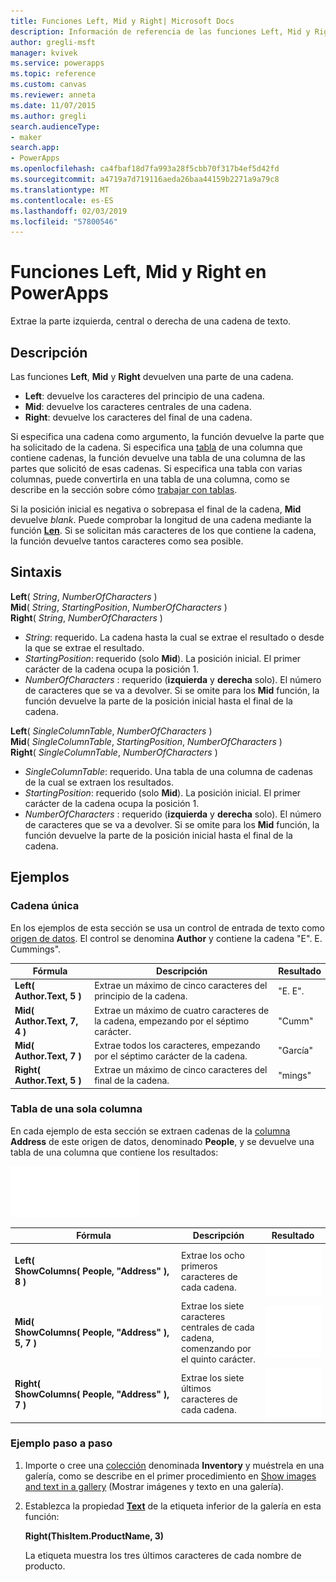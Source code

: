 ```yaml
---
title: Funciones Left, Mid y Right| Microsoft Docs
description: Información de referencia de las funciones Left, Mid y Right de PowerApps, con sintaxis y ejemplos
author: gregli-msft
manager: kvivek
ms.service: powerapps
ms.topic: reference
ms.custom: canvas
ms.reviewer: anneta
ms.date: 11/07/2015
ms.author: gregli
search.audienceType:
- maker
search.app:
- PowerApps
ms.openlocfilehash: ca4fbaf18d7fa993a28f5cbb70f317b4ef5d42fd
ms.sourcegitcommit: a4719a7d719116aeda26baa44159b2271a9a79c8
ms.translationtype: MT
ms.contentlocale: es-ES
ms.lasthandoff: 02/03/2019
ms.locfileid: "57800546"
---
```

# <a name="left-mid-and-right-functions-in-powerapps"></a>Funciones Left, Mid y Right en PowerApps
Extrae la parte izquierda, central o derecha de una cadena de texto.

## <a name="description"></a>Descripción
Las funciones **Left**, **Mid** y **Right** devuelven una parte de una cadena.

* **Left**: devuelve los caracteres del principio de una cadena.
* **Mid**: devuelve los caracteres centrales de una cadena.
* **Right**: devuelve los caracteres del final de una cadena.

Si especifica una cadena como argumento, la función devuelve la parte que ha solicitado de la cadena. Si especifica una [tabla](../working-with-tables.md) de una columna que contiene cadenas, la función devuelve una tabla de una columna de las partes que solicitó de esas cadenas. Si especifica una tabla con varias columnas, puede convertirla en una tabla de una columna, como se describe en la sección sobre cómo [trabajar con tablas](../working-with-tables.md).

Si la posición inicial es negativa o sobrepasa el final de la cadena, **Mid** devuelve *blank*.  Puede comprobar la longitud de una cadena mediante la función **[Len](function-len.md)**. Si se solicitan más caracteres de los que contiene la cadena, la función devuelve tantos caracteres como sea posible.

## <a name="syntax"></a>Sintaxis
**Left**( *String*, *NumberOfCharacters* )<br>**Mid**( *String*, *StartingPosition*, *NumberOfCharacters* )<br>**Right**( *String*, *NumberOfCharacters* )

* *String*: requerido. La cadena hasta la cual se extrae el resultado o desde la que se extrae el resultado.
* *StartingPosition*: requerido (solo **Mid**).  La posición inicial.  El primer carácter de la cadena ocupa la posición 1.
* *NumberOfCharacters* : requerido (**izquierda** y **derecha** solo).  El número de caracteres que se va a devolver.  Si se omite para los **Mid** función, la función devuelve la parte de la posición inicial hasta el final de la cadena.

**Left**( *SingleColumnTable*, *NumberOfCharacters* )<br>**Mid**( *SingleColumnTable*, *StartingPosition*, *NumberOfCharacters* )<br>**Right**( *SingleColumnTable*, *NumberOfCharacters* )

* *SingleColumnTable*: requerido. Una tabla de una columna de cadenas de la cual se extraen los resultados.
* *StartingPosition*: requerido (solo **Mid**).  La posición inicial.  El primer carácter de la cadena ocupa la posición 1.
* *NumberOfCharacters* : requerido (**izquierda** y **derecha** solo).  El número de caracteres que se va a devolver.  Si se omite para los **Mid** función, la función devuelve la parte de la posición inicial hasta el final de la cadena.

## <a name="examples"></a>Ejemplos
### <a name="single-string"></a>Cadena única
En los ejemplos de esta sección se usa un control de entrada de texto como [origen de datos](../working-with-data-sources.md). El control se denomina **Author** y contiene la cadena "E". E. Cummings".

| Fórmula | Descripción | Resultado |
| --- | --- | --- |
| **Left( Author.Text, 5 )** |Extrae un máximo de cinco caracteres del principio de la cadena. |"E. E". |
| **Mid( Author.Text, 7, 4 )** |Extrae un máximo de cuatro caracteres de la cadena, empezando por el séptimo carácter. |"Cumm" |
| **Mid( Author.Text, 7 )** |Extrae todos los caracteres, empezando por el séptimo carácter de la cadena. |"García" |
| **Right( Author.Text, 5 )** |Extrae un máximo de cinco caracteres del final de la cadena. |"mings" |

### <a name="single-column-table"></a>Tabla de una sola columna
En cada ejemplo de esta sección se extraen cadenas de la [columna](../working-with-tables.md#columns) **Address** de este origen de datos, denominado **People**, y se devuelve una tabla de una columna que contiene los resultados:

![](media/function-left-mid-right/people-table.png)

| Fórmula | Descripción | Resultado |
| --- | --- | --- |
| **Left( ShowColumns(&nbsp;People,&nbsp;"Address"&nbsp;), 8 )** |Extrae los ocho primeros caracteres de cada cadena. |<style> img { max-width: none } </style> ![](media/function-left-mid-right/people-table-left.png) |
| **Mid( ShowColumns(&nbsp;People,&nbsp;"Address"&nbsp;), 5, 7 )** |Extrae los siete caracteres centrales de cada cadena, comenzando por el quinto carácter. |![](media/function-left-mid-right/people-table-mid.png) |
| **Right( ShowColumns(&nbsp;People,&nbsp;"Address"&nbsp;), 7 )** |Extrae los siete últimos caracteres de cada cadena. |![](media/function-left-mid-right/people-table-right.png) |

### <a name="step-by-step-example"></a>Ejemplo paso a paso
1. Importe o cree una [colección](../working-with-data-sources.md#collections) denominada **Inventory** y muéstrela en una galería, como se describe en el primer procedimiento en [Show images and text in a gallery](../show-images-text-gallery-sort-filter.md) (Mostrar imágenes y texto en una galería).
2. Establezca la propiedad **[Text](../controls/properties-core.md)** de la etiqueta inferior de la galería en esta función:
   
    **Right(ThisItem.ProductName, 3)**
   
    La etiqueta muestra los tres últimos caracteres de cada nombre de producto.

